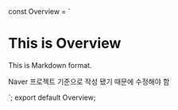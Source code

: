 const Overview = `
# This is Overview
This is Markdown format.

Naver 프로젝트 기준으로 작성 됐기 때문에 수정해야 함

`;
export default Overview;